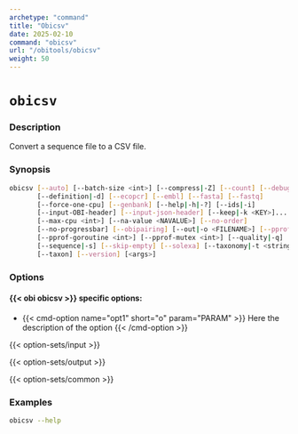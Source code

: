 ```yaml
---
archetype: "command"
title: "Obicsv"
date: 2025-02-10
command: "obicsv"
url: "/obitools/obicsv"
weight: 50
---
```


# `obicsv`

### Description 

Convert a sequence file to a CSV file.

### Synopsis

```bash
obicsv [--auto] [--batch-size <int>] [--compress|-Z] [--count] [--debug]
       [--definition|-d] [--ecopcr] [--embl] [--fasta] [--fastq]
       [--force-one-cpu] [--genbank] [--help|-h|-?] [--ids|-i]
       [--input-OBI-header] [--input-json-header] [--keep|-k <KEY>]...
       [--max-cpu <int>] [--na-value <NAVALUE>] [--no-order]
       [--no-progressbar] [--obipairing] [--out|-o <FILENAME>] [--pprof]
       [--pprof-goroutine <int>] [--pprof-mutex <int>] [--quality|-q]
       [--sequence|-s] [--skip-empty] [--solexa] [--taxonomy|-t <string>]
       [--taxon] [--version] [<args>]
```

### Options

#### {{< obi obicsv >}} specific options:

- {{< cmd-option name="opt1" short="o" param="PARAM" >}}
  Here the description of the option
  {{< /cmd-option >}}

{{< option-sets/input >}}

{{< option-sets/output >}}

{{< option-sets/common >}}

### Examples

```bash
obicsv --help
```
